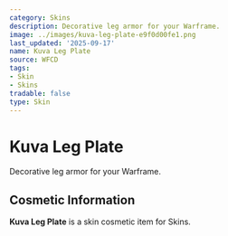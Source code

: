 ```yaml
---
category: Skins
description: Decorative leg armor for your Warframe.
image: ../images/kuva-leg-plate-e9f0d00fe1.png
last_updated: '2025-09-17'
name: Kuva Leg Plate
source: WFCD
tags:
- Skin
- Skins
tradable: false
type: Skin
---
```


# Kuva Leg Plate

Decorative leg armor for your Warframe.

## Cosmetic Information

**Kuva Leg Plate** is a skin cosmetic item for Skins.

